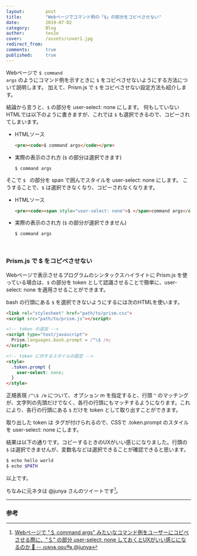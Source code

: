 ```yaml
---
layout:        post
title:         "Webページでコマンド例の「$」の部分をコピペさせない"
date:          2019-07-02
category:      Blog
author:        tex2e
cover:         /assets/cover1.jpg
redirect_from:
comments:      true
published:     true
---
```


Webページで <code><span style="user-select: none">$ </span>command args</code> のようにコマンド例を示すときに `$` をコピペさせないようにする方法について説明します。
加えて、Prism.js で `$` をコピペさせない設定方法も紹介します。

結論から言うと、`$` の部分を user-select: none にします。
何もしていないHTMLでは以下のように書きますが、これでは `$` も選択できるので、コピーされてしまいます。

- HTMLソース

  ```html
  <pre><code>$ command args</code></pre>
  ```

- 実際の表示のされ方 (`$` の部分は選択できます)

  <pre><code>$ command args</code></pre>

そこで `$ ` の部分を span で囲んでスタイルを user-select: none にします。
こうすることで、`$` は選択できなくなり、コピーされなくなります。

- HTMLソース

  ```html
  <pre><code><span style="user-select: none">$ </span>command args</code></pre>
  ```

- 実際の表示のされ方 (`$` の部分が選択できません)

  <pre><code><span style="user-select: none">$ </span>command args</code></pre>


<br>

### Prism.js で \$ をコピペさせない

Webページで表示させるプログラムのシンタックスハイライトに Prism.js を使っている場合は、`$` の部分を token として認識させることで簡単に、user-select: none を適用させることができます。

bash の行頭にある `$` を選択できないようにするには次のHTMLを使います。

```html
<link rel="stylesheet" href="path/to/prism.css">
<script src="path/to/prism.js"></script>

<!-- token の追加 -->
<script type="text/javascript">
  Prism.languages.bash.prompt = /^\$ /m;
</script>

<!-- token に対するスタイルの設定 -->
<style>
  .token.prompt {
    user-select: none;
  }
</style>
```

正規表現 `/^\$ /m` について、オプション m を指定すると、行頭 `^` のマッチングが、文字列の先頭だけでなく、各行の行頭にもマッチするようになります。これにより、各行の行頭にある `$` だけを token として取り出すことができます。

取り出した token は <span class="token prompt"> タグが付けられるので、CSSで .token.prompt のスタイルを user-select: none にします。

結果は以下の通りです。コピーするときのUXがいい感じになりました。行頭の `$` は選択できませんが、変数名などは選択できることが確認できると思います。

```bash
$ echo hello world
$ echo $PATH
```

以上です。

ちなみに元ネタは @junya さんのツイートです[^1]。

-----

### 参考

[^1]: [Webページで &quot;＄ command args&quot; みたいなコマンド例をユーザーにコピペさせる際に、&quot;＄&quot; の部分 user-select: none しておくとUXがいい感じになるのか 📝  -- ᴊᴜɴʏᴀ oɢᴜ®ᴀ @junya](https://twitter.com/junya/status/1145926838734204928)
